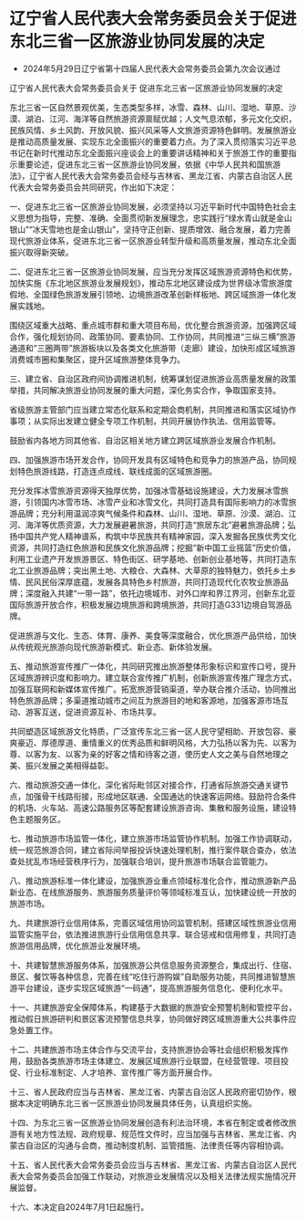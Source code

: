 # 辽宁省人民代表大会常务委员会关于促进东北三省一区旅游业协同发展的决定

- 2024年5月29日辽宁省第十四届人民代表大会常务委员会第九次会议通过

<!-- INFO END -->

辽宁省人民代表大会常务委员会关于 促进东北三省一区旅游业协同发展的决定

东北三省一区自然景观优美，生态类型多样，冰雪、森林、山川、湿地、草原、沙漠、湖泊、江河、海洋等自然旅游资源禀赋优越；人文气息浓郁，多元文化交织，民族风情、乡土风韵、开放风貌、振兴风采等人文旅游资源特色鲜明。发展旅游业是推动高质量发展、实现东北全面振兴的重要着力点。为了深入贯彻落实习近平总书记在新时代推动东北全面振兴座谈会上的重要讲话精神和关于旅游工作的重要指示重要论述，促进东北三省一区旅游业协同发展，依据《中华人民共和国旅游法》，辽宁省人民代表大会常务委员会经与吉林省、黑龙江省、内蒙古自治区人民代表大会常务委员会共同研究，作出如下决定：

一、促进东北三省一区旅游业协同发展，必须坚持以习近平新时代中国特色社会主义思想为指导，完整、准确、全面贯彻新发展理念，忠实践行“绿水青山就是金山银山”“冰天雪地也是金山银山”，坚持守正创新、提质增效、融合发展，着力完善现代旅游业体系，促进东北三省一区旅游业转型升级和高质量发展，推动东北全面振兴取得新突破。

二、促进东北三省一区旅游业协同发展，应当充分发挥区域旅游资源特色和优势，加快实施《东北地区旅游业发展规划》，推动东北地区建设成为世界级冰雪旅游度假地、全国绿色旅游发展引领地、边境旅游改革创新样板地、跨区域旅游一体化发展实践地。

围绕区域重大战略、重点城市群和重大项目布局，优化整合旅游资源，加强跨区域合作，强化规划协同、政策协同、要素协同、工作协同，共同推进“三纵三横”旅游通道和“三圈两带”旅游板块以及各类文化旅游带（走廊）建设，加快形成区域旅游消费城市圈和集聚区，提升区域旅游整体竞争力。

三、建立省、自治区政府间协调推进机制，统筹谋划促进旅游业高质量发展的政策举措，共同解决旅游业协同发展的重大问题，深化务实合作，争取国家支持。

省级旅游主管部门应当建立常态化联系和定期会商机制，共同推进和落实区域协作事项；从实际出发建立健全专项工作机制，共同开展协作执法、信用监管等。

鼓励省内各地方同其他省、自治区相关地方建立跨区域旅游业发展合作机制。

四、加强旅游市场开发合作，协同开发具有区域特色和竞争力的旅游产品，协同规划特色旅游线路，打造连点成线、联线成面的区域旅游圈。

充分发挥冰雪旅游资源得天独厚优势，加强冰雪基础设施建设，大力发展冰雪旅游，引领国内冰雪市场、冰雪产业和冰雪文化，共同打造具有国际影响力的冰雪旅游品牌；充分利用温润凉爽气候条件和森林、山川、湿地、草原、沙漠、湖泊、江河、海洋等优质资源，大力发展避暑旅游，共同打造“旅居东北”避暑旅游品牌；弘扬中国共产党人精神谱系，构筑中华民族共有精神家园，深入发掘各民族优秀文化资源，共同打造红色旅游和民族文化旅游品牌；挖掘“新中国工业摇篮”历史价值，利用工业遗产开发旅游景区、特色街区、研学基地、创新创业基地等，共同打造东北工业旅游品牌；突出黑土地、大粮仓、大森林、大草原的独特魅力，依托乡土乡情、民风民俗深厚底蕴，发展各具特色乡村旅游，共同打造现代化农牧业旅游品牌；深度融入共建“一带一路”，依托边境城市、对外口岸和界江界河，创新东北亚国际旅游开放合作，积极发展边境旅游和跨境旅游，共同打造G331边境自驾游品牌。

促进旅游与文化、生态、体育、康养、美食等深度融合，优化旅游产品供给，加快从传统观光旅游向现代旅游新模式、新业态、新体验发展。

五、推动旅游宣传推广一体化，共同研究推出旅游整体形象标识和宣传口号，提升区域旅游辨识度和影响力。建立联合宣传推广机制，创新旅游宣传推广理念方式，加强互联网和新媒体宣传推广。拓宽旅游营销渠道，举办联合推介活动，协同推出特色旅游品牌；多渠道推动城市之间互为旅游目的地和客源地，加强客源市场互动、游客互送，促进资源互补、市场共享。

共同塑造区域旅游文化特质，广泛宣传东北三省一区人民守望相助、开放包容、豪爽豪迈、厚德厚道、重情重义的优秀品质和鲜明风格，大力弘扬以客为先、以客为尊、以客为友、以客为亲的好客之情和待客之道，使历史人文之美与自然地理之美、振兴发展之美相得益彰。

六、推动旅游交通一体化，深化省际毗邻区对接合作，打通省际旅游交通关键节点，加强骨干线路衔接，形成地区联通、全国通达的快速客运网络。鼓励符合条件的机场、火车站、高速公路服务区等配套建设旅游咨询、集散和服务设施，建设特色主题服务区。

七、推动旅游市场监管一体化，建立旅游市场监管协作机制。加强工作协调联动，统一规范旅游合同，建立省际间举报投诉快速处理机制，推行案件联合查办，依法查处扰乱市场经营秩序行为，加强联合培训，提升旅游市场联合监管能力。

八、推动旅游标准一体化建设，加强旅游业重点领域标准化合作，推动旅游新产品新业态、在线旅游服务、旅游服务质量评价等领域标准互认，加快建设统一开放的旅游市场。

九、共建旅游行业信用体系，完善区域信用协同监管机制，搭建区域性旅游业信用监管实施平台，依法推进旅游行业信用信息共享、联合惩戒和信用修复，共同打造旅游信用品牌，优化旅游业发展环境。

十、共建智慧旅游服务体系，加强旅游公共信息服务资源整合，集成出行、住宿、景区、餐饮等各种信息，完善在线“吃住行游购娱”自助服务功能，共同推进智慧旅游平台建设，逐步实现区域旅游“一码通”，提高旅游服务信息化、便利化水平。

十一、共建旅游安全保障体系，构建基于大数据的旅游安全预警机制和管控平台，推动假日旅游研判和景区客流预警信息共享，协同做好跨区域旅游重大公共事件应急处置工作。

十二、共建旅游市场主体合作与交流平台，支持旅游协会等社会组织积极发挥作用，鼓励各类旅游市场主体建立、发展区域旅游行业联盟，在经营管理、项目投促、行业标准制定、人才培养、宣传推广等方面开展合作。

十三、省人民政府应当与吉林省、黑龙江省、内蒙古自治区人民政府密切协作，根据本决定明确东北三省一区旅游业协同发展具体任务，认真组织实施。

十四、为东北三省一区旅游业协同发展创造有利法治环境，本省在制定或者修改旅游有关地方性法规、政府规章、规范性文件时，应当加强与吉林省、黑龙江省、内蒙古自治区的沟通与会商，推动制度机制、监管措施、法律责任等内容相协调。

十五、省人民代表大会常务委员会应当与吉林省、黑龙江省、内蒙古自治区人民代表大会常务委员会加强工作联动，对旅游业发展情况以及相关法律法规实施情况开展监督。

十六、本决定自2024年7月1日起施行。
